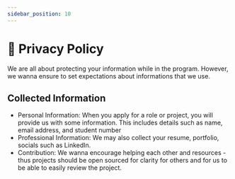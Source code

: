 ```yaml
---
sidebar_position: 10
---
```


# 🔐 Privacy Policy

We are all about protecting your information while in the program. However, we wanna ensure to set expectations about informations that we use.

## Collected Information

- Personal Information: When you apply for a role or project, you will provide us with some information. This includes details such as name, email address, and student number
- Professional Information: We may also collect your resume, portfolio, socials such as LinkedIn.
- Contribution: We wanna encourage helping each other and resources - thus projects should be open sourced for clarity for others and for us to be able to easily review the project.

